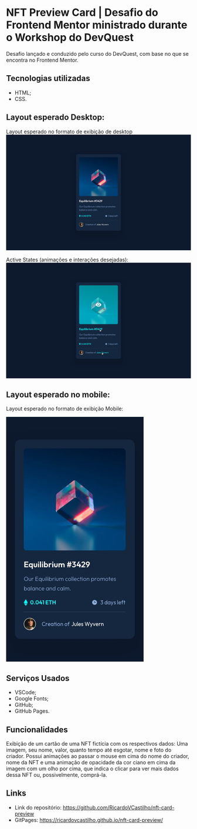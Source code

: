 # NFT Preview Card | Desafio do Frontend Mentor ministrado durante o Workshop do DevQuest
Desafio lançado e conduzido pelo curso do DevQuest, com base no que se encontra no Frontend Mentor.

## Tecnologias utilizadas
- HTML;
- CSS.

## Layout esperado Desktop: 
Layout esperado no formato de exibição de desktop
<img src="./src/design/desktop-design.jpg" alt="imagem que ilustra o layout em formato de desktop">

Active States (animações e interações desejadas):
<img src="./src/design/active-states.jpg" alt="iamgem que ilustra quais animações devem estar presentes no card">

## Layout esperado no mobile:
Layout esperado no formato de exibição Mobile:

<img src="./src/design/mobile-design.jpg" alt="imagem que ilustra o layout no formato mobile">

## Serviços Usados
- VSCode;
- Google Fonts;
- GitHub;
- GitHub Pages.

## Funcionalidades
Exibição de um cartão de uma NFT fictícia com os respectivos dados: Uma imagem, seu nome, valor, quanto tempo até esgotar, nome e foto do criador.
Possui animações ao passar o mouse em cima do nome do criador, nome da NFT e uma animação de opacidade da cor ciano em cima da imagem com um olho por cima, que indica o clicar para ver mais dados dessa NFT ou, possivelmente, comprá-la.

## Links
- Link do repositório: https://github.com/RicardoVCastilho/nft-card-preview
- GitPages: https://ricardovcastilho.github.io/nft-card-preview/

